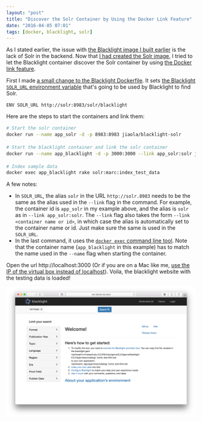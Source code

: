 ```yaml
---
layout: "post"
title: "Discover the Solr Container by Using the Docker Link Feature"
date: "2016-04-05 07:01"
tags: [docker, blacklight, solr]
---
```


As I stated earlier, the issue with [the Blacklight image I built earlier](http://wenku.ws/2016/03/22/create-a-docker-image-for-blacklight/) is the lack of Solr  in the backend. Now that [I had created the Solr image](http://wenku.ws/2016/03/27/build-a-blacklight-solr-docker-image/), I tried to let the Blacklight container discover the Solr container by using [the Docker link feature](https://docs.docker.com/engine/userguide/networking/default_network/dockerlinks/#connect-with-the-linking-system).

First I made [a small change to the Blacklight Dockerfile](https://github.com/jiaola/blacklight-docker/commit/c4792a93eaa24e4a9a862facf8bb1f58c66484a7#diff-9e9411e24c36b7e8c796ee9a4926ad0f). It sets [the Blacklight `SOLR_URL` environment variable](https://github.com/projectblacklight/blacklight/wiki/Solr-Configuration) that's going to be used by Blacklight to find Solr.

```
ENV SOLR_URL http://solr:8983/solr/blacklight
```

Here are the steps to start the containers and link them:

<!-- more -->

```bash
# Start the solr container
docker run --name app_solr -d -p 8983:8983 jiaola/blacklight-solr

# Start the blacklight container and link the solr container
docker run --name app_blacklight -d -p 3000:3000 --link app_solr:solr jiaola/blacklight

# Index sample data
docker exec app_blacklight rake solr:marc:index_test_data
```

A few notes:

* In `SOLR_URL`, the alias `solr` in the URL `http://solr.8983` needs to be the same as the alias used in the `--link` flag in the command. For example, the container id is `app_solr` in my example above, and the alias is `solr` as in `--link app_solr:solr`. The `--link` flag also takes the form `--link <container name or id>`, in which case the alias is automatically set to the container name or id. Just make sure the same is used in the `SOLR_URL`.
* In the last command, it uses the [`docker exec` command line tool](https://docs.docker.com/engine/reference/commandline/exec/). Note that the container name (`app_blacklight` in this example) has to match the name used in the `--name` flag when starting the container.

Open the url http://localhost:3000 (Or if you are on a Mac like me, [use the IP of the virtual box instead of localhost](http://wenku.ws/2016/03/21/run-a-simple-application-with-docker-on-osx/)). Voila, the blacklight website with the testing data is loaded!

![Blacklight default look](/public/img/screenshot_2016_04_05_01.png)
